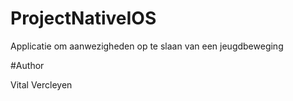 # ProjectNativeIOS

Applicatie om aanwezigheden op te slaan van een jeugdbeweging


#Author

Vital Vercleyen

